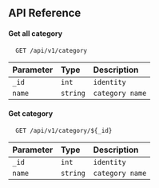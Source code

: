 
## API Reference

#### Get all category

```http
  GET /api/v1/category
```

| Parameter | Type     | Description                |
| :-------- | :------- | :------------------------- |
|`_id`|`int`| `identity` |
|`name`|`string`|`category name`|

#### Get category

```http
  GET /api/v1/category/${_id}
```

| Parameter | Type     | Description                       |
| :-------- | :------- | :-------------------------------- |
|`_id`|`int`| `identity` |
|`name`|`string`|`category name`|

  